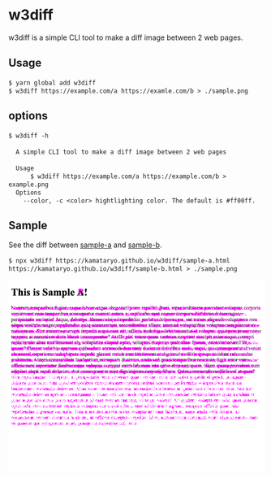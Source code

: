 # w3diff

w3diff is a simple CLI tool to make a diff image between 2 web pages.

## Usage

```shell
$ yarn global add w3diff
$ w3diff https://example.com/a https://examle.com/b > ./sample.png
```

## options

```shell
$ w3diff -h

  A simple CLI tool to make a diff image between 2 web pages

  Usage
      $ w3diff https://example.com/a https://example.com/b > example.png
  Options
    --color, -c <color> hightlighting color. The default is #ff00ff.
```

## Sample

See the diff between [sample-a](https://kamataryo.github.io/w3diff/sample-a.html) and [sample-b](https://kamataryo.github.io/w3diff/sample-b.html).

```shell
$ npx w3diff https://kamataryo.github.io/w3diff/sample-a.html https://kamataryo.github.io/w3diff/sample-b.html > ./sample.png
```

![diff sample](./sample.png)
